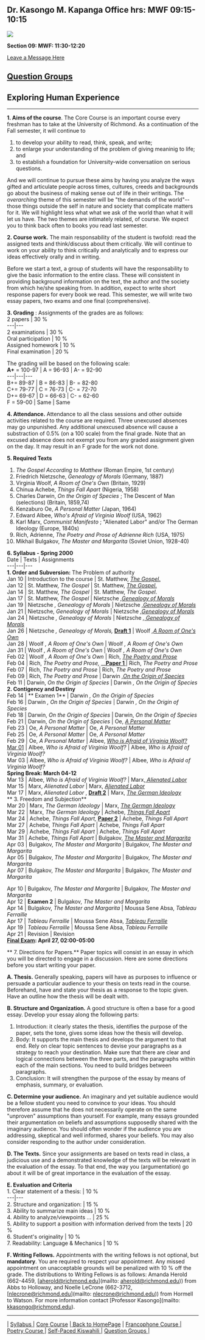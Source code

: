##  Dr. Kasongo M. Kapanga                    Office hrs: MWF 09:15-10:15

![](../SPRING.99/bwright.gif)

**Section 09: MWF: 11:30-12:20**

[Leave a Message Here](mailto:kkasongo@facstaff.richmond.edu)

##  [Question Groups](group.htm)

##  Exploring Human Experience

* * *

**1\. Aims of the course**.  The Core Course is an important course every
freshman has to take at the University of Richmond. As a continuation of the
Fall semester, it will continue to

  1. to develop your ability to read, think, speak, and write;
  2. to enlarge your understanding of the problem of giving meaninig to life; and
  3. to establish a foundation for University-wide conversatiion on serious questions.

And we will continue to pursue these aims by having you analyze the ways
gifted and articulate people across times, cultures, creeds and backgrounds go
about the business of making sense out of life in their writings. The
_overarching_ theme of this semester will be "the demands of the world"--those
things outside the self in nature and society that complicate matters for it.
We will highlight less what what we ask of the world than what it will let us
have. The two themes are intimately related, of course. We expect you to think
back often to books you read last semester.

**2\. Course work.** The main responsability of the student is twofold: read
the assigned texts and think/discuss about them critically. We will continue
to work on your ability to think critically and analytically and to express
our ideas effectively orally and in writing.

Before we start a text, a group of students will have the responsability to
give the basic information to the entire class. These will consistent in
providing background information on the text, the author and the society from
which he/she speaking from. In addition, expect to write short response papers
for every book we read. This semester, we will write two essay papers, two
exams and one final (comprehensive).

**3\. Grading** : Assignments of the grades are as follows:  
  2 papers  | 30 %  
---|---  
2 examinations  | 30 %  
Oral participation  | 10 %  
Assigned homework  | 10 %  
Final examination  | 20 %  
  
The grading will be based on the following scale:  
  **A+** = 100-97  | A = 96-93  | A- = 92-90  
---|---|---  
B+= 89-87  | B = 86-83  | B- = 82-80  
C+= 79-77  | C = 76-73  | C- = 72-70  
D+= 69-67  | D = 66-63  | C- = 62-60  
F = 59-00  | Same  | Same  
  
**4\. Attendance.** Attendance to all the class sessions and other outside
activities related to the course are required. Three unexcused absences may go
unpunished. Any additional unexcused absence will cause a substraction of 0.5%
(on a 100 scale) from the final grade. Note that an excused absence does not
exempt you from any graded assignment given on the day. It may result in an F
grade for the work not done.

**5\. Required Texts**

  1. _The Gospel According to Matthew_ (Roman Empire, 1st century)
  2. Friedrich Nietzsche, _Genealogy of Morals_ (Germany, 1887)
  3. Virginia Woolf, _A Room of One's Own_ (Britain, 1929)
  4. Chinua Achebe, _Things Fall Apart_ (Nigeria, 1958)
  5. Charles Darwin, _On the Origin of Species_ ; The Descent of Man (selections) (Britain, 1859,74)
  6. Kenzaburo Oe, _A Personal Matter_ (Japan, 1964)
  7. Edward Albee, _Who's Afraid of Virginia Woolf_ (USA, 1962)
  8. Karl Marx, _Communist Manifesto_ ; "Alienated Labor" and/or The German Ideology (Europe, 1840s)
  9. Rich, Adrienne, _The Poetry and Prose of Adrienne Rich_ (USA, 1975)
  10. Mikhail Bulgakov, _The Master and Margarita_ (Soviet Union, 1928-40)

**6\. Syllabus - Spring 2000**  
  Date  | Texts  | Assignments  
---|---|---  
**1\. Order and Subversion:** The Problem of authority  
Jan 10  | Introduction to the course  | St. Matthew, [_The
Gospel_.](../SPRING.99/gospel.htm)  
Jan 12  | St. Matthew, _The Gospel_ |  St. Matthew, [_The
Gospel_.](../SPRING.99/gospel.htm)  
Jan 14  | St. Matthew, _The Gospel_ |  St. Matthew, _The Gospel_.  
Jan 17  | St. Matthew, _The Gospel_ |  Nietzsche _,[Genealogy of
Morals](genealogy.htm)_  
Jan 19 | Nietzsche _, Genealogy of Morals_ |  Nietzsche _,[Genealogy of
Morals](genealogy.htm)_  
Jan 21 | Nietzsche, _Genealogy of Morals_ |  Nietzsche _,[Genealogy of
Morals](genealogy.htm)_  
Jan 24  | Nietzsche _, Genealogy of Morals_ |  Nietzsche _,[ Genealogy of
Morals](genealogy.htm)_  
Jan 26 | Nietzsche _, Genealogy of Morals,_ **[Draft 1](paper1.htm)** |  Woolf
_,[A Room of One's Own](message.htm)_  
Jan 28  | Woolf _, A Room of One's Own_ |  Woolf _, A Room of One's Own_  
Jan 31 | Woolf _, A Room of One's Own_ |  Woolf _, A Room of One's Own_  
Feb 02  | Woolf _, A Room of One's Own_ |  Rich, _[The Poetry and
Prose](message.htm)_  
Feb 04 | Rich, _The Poetry and Prose,_   __**[Paper 1 ](paper1.htm)** |  Rich,
_The Poetry and Prose_  
Feb 07  | Rich, _The Poetry and Prose_ |  Rich, _The Poetry and Prose_  
Feb 09  | Rich, _The Poetry and Prose_ |  Darwin _,[On the Origin of
Species](message.htm)_  
Feb 11  | Darwin, _On the Origin of Species_ |  Darwin _, On the Origin of
Species_  
**2\. Contigency and Destiny**  
Feb 14  | **                                Examen 1** | Darwin _, On the
Origin of Species_  
Feb 16 | Darwin _, On the Origin of Species_ |  Darwin _, On the Origin of
Species_  
Feb 18 | Darwin, _On the Origin of Species_ |  Darwin, _On the Origin of
Species_  
Feb 21 |  Darwin, _On the Origin of Species_ |  Oe, _[A Personal
Matter](message.htm)_  
Feb 23 |  Oe, _A Personal Matter_ |  Oe, _A Personal Matter_  
Feb 25 |  Oe, _A Personal Matter_ |  Oe, _A Personal Matter_  
Feb 29 | Oe, _A Personal Matter_ |  Albee, _[Who is Afraid of Virginia
Woolf?](afraid.htm)_  
[Mar 01](afraid.htm) |  Albee, _Who is Afraid of Virginia Woolf?_ |  Albee,
_Who is Afraid of Virginia Woolf?_  
Mar 03 |  Albee, _Who is Afraid of Virginia Woolf?_ |  Albee, _Who is Afraid
of Virginia Woolf?_  
**Spring Break: March 04-12**  
Mar 13 |  Albee, _Who is Afraid of Virginia Woolf?_ |   Marx,[
](../SPRING.99/marx.htm)_[Alienated Labor](marx.htm)_  
Mar 15 |  Marx, _Alienated Labor_ |   Marx, _[Alienated Labor](marx.htm)_  
Mar 17 |  Marx, _Alienated Labor_ , **[Draft 2](paper2.htm)** |   Marx, _[The
German Ideology](marx.htm)_  
**  3\. Freedom and Subjection**  
Mar 20 |  Marx, _The German Ideology_ |   Marx, _[The German
Ideology](marx.htm)_  
Mar 22 |  Marx, _The German Ideology_ |   Achebe, _[Things Fall
Apart](message.htm)_  
Mar 24 |  Achebe, _Things Fall Apart,_ **[Paper 2](paper2.htm)** |   Achebe,
_Things Fall Apart_  
Mar 27 |  Achebe, _Things Fall Apart_ |  Achebe, _Things Fall Apart_  
Mar 29 |  Achebe, _Things Fall Apart_ |  Achebe, _Things Fall Apart_  
Mar 31 | Achebe, _Things Fall Apart_ |  Bulgakov, _[The Master and
Margarita](message.htm)_  
Apr 03 |  Bulgakov, _The Master and Margarita_ |   Bulgakov, _The Master and
Margarita_  
Apr 05 |  Bulgakov, _The Master and Margarita_ |   Bulgakov, _The Master and
Margarita_  
Apr 07 |  Bulgakov, _The Master and Margarita_ |   Bulgakov, _The Master and
Margarita_  
  
Apr 10 |  Bulgakov, _The Master and Margarita_ |   Bulgakov, _The Master and
Margarita_  
Apr 12 |             **Examen 2** |   Bulgakov, _The Master and Margarita_  
Apr 14 |  Bulgakov, _The Master and Margarita_ |   Moussa Sene Absa, _Tableau
Ferraille_  
Apr 17 |   _Tableau Ferraille_ |   Moussa Sene Absa, _[Tableau
Ferraille](message.htm)_  
Apr 19 |   _Tableau Ferraille_ |   Moussa Sene Absa, _Tableau Ferraille_  
Apr 21 |  Revision |  Revision  
  **[Final Exam](message.htm): April 27, 02:00-05:00**  
  
**  7\. Directions for Papers.** Paper topics will consist in an essay in
which you will be directed to engage in a discussion. Here are some directions
before you start writing your paper.

**A. Thesis.** Generally speaking, papers will have as purposes to influence
or persuade a particular audience to your thesis on texts read in the course.
Beforehand, have and state your thesis as a response to the topic given. Have
an outline how the thesis will be dealt with.

**B. Structure and Organization.** A good structure is often a base for a good
essay. Develop your essay along the following parts:

  1.  Introduction: it clearly states the thesis, identifies the purpose of the paper, sets the tone, gives some ideas how the thesis will develop.
  2. Body: It supports the main thesis and develops the argument to that end. Rely on clear topic sentences to devise your paragraphs as a strategy to reach your destination. Make sure that there are clear and logical connections between the three parts, and the paragraphs within each of the main sections. You need to build bridges between paragraphs.
  3. Conclusion: It will strengthen the purpose of the essay by means of emphasis, summary, or evaluation.

**C. Determine your audience.** An imaginary and yet suitable audience would
be a fellow student you need to convince to your ideas. You should therefore
assume that he does not necessarily operate on the same "unproven" assumptions
than yourself. For example, many essays grounded their argumentation on
beliefs and assumptions supposedly shared with the imaginary audience. You
should often wonder if the audience you are addressing, skeptical and well
informed, shares your beliefs. You may also consider responding to the author
under consideration.

**D. The Texts.** Since your assignments are based on texts read in class, a
judicious use and a demonstrated knowledge of the texts will be relevant in
the evaluation of the essay. To that end, the way you (argumentation) go about
it will be of great importance in the evaluation of the essay.

**E. Evaluation and Criteria**  
  1\. Clear statement of a thesis:  | 10 %  
---|---  
 2\. Structure and organization:  |  15 %  
 3\. Ability to summarize main ideas  |  10 %  
 4\. Ability to analyze/viewpoints ...  |  25 %  
 5\. Ability to support a position with information derived from the texts  |
20 %  
 6\. Student's originality  |  10 %  
 7\. Readability: Language & Mechanics  |  10 %  
  
**F. Writing Fellows.** Appointments with the writing fellows is not optional,
but **mandatory**. You are required to respect your appointment. Any missed
appointment on unacceptable grounds will be penalized with 10 % off the grade.
The distributions to Writing Fellows is as follows: Amanda Herold (662-4459,
[aherold@richmond.edu](mailto: aherold@richmond.edu)) from Abbs to Holloway,
and Noelle LeCrone (662-3712,  [nlecrone@richmond.edu](mailto:
nlecrone@richmond.edu)) from Hormell to Watson. For more information contact
[Professor Kasongo](mailto: kkasongo@richmond.edu).  

* * *

| [Syllabus ](../SPRING.99/core.htm)| [Core
Course](http://www.richmond.edu/~core/)  |[ Back to HomePage](home.htm) |
[Francophone Course | ](Francophone.htm)[Poetry Course ](syllabus1.htm)|
[Self-Paced Kiswahili ](Main.htm)|  [Question Groups ](group.htm)|

